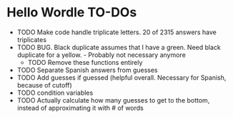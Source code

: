 # Hello Wordle TO-DOs

- TODO Make code handle triplicate letters. 20 of 2315 answers have triplicates
- TODO BUG. Black duplicate assumes that I have a green. Need black duplicate for a yellow. - Probably not necessary anymore
   - TODO Remove these functions entirely
- TODO Separate Spanish answers from guesses
- TODO Add guesses if guessed (helpful overall. Necessary for Spanish, because of cutoff)
- TODO condition variables
- TODO Actually calculate how many guesses to get to the bottom, instead of approximating it with # of words
